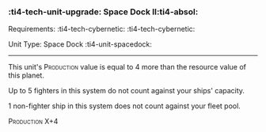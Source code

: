 ### :ti4-tech-unit-upgrade: **Space Dock II**:ti4-absol:

Requirements: :ti4-tech-cybernetic: :ti4-tech-cybernetic:

Unit Type: Space Dock :ti4-unit-spacedock:

---

This unit's <span style="font-variant:small-caps;">Production</span> value is equal to 4 more than the resource value of this planet.

Up to 5 fighters in this system do not count against your ships' capacity.

1 non-fighter ship in this system does not count against your fleet pool.

<span style="font-variant:small-caps;">Production</span> X+4
